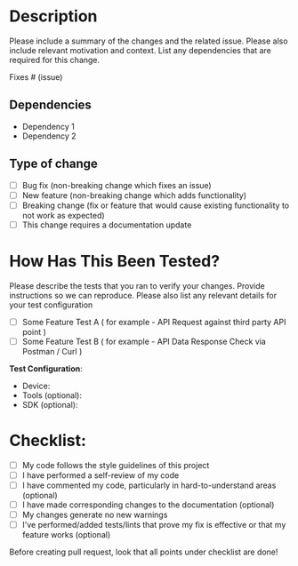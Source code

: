 # Description

Please include a summary of the changes and the related issue. Please also include relevant motivation and context. List any dependencies that are required for this change.

Fixes # (issue)

## Dependencies

- Dependency 1
- Dependency 2

## Type of change

- [ ] Bug fix (non-breaking change which fixes an issue)
- [ ] New feature (non-breaking change which adds functionality)
- [ ] Breaking change (fix or feature that would cause existing functionality to not work as expected)
- [ ] This change requires a documentation update

# How Has This Been Tested?

Please describe the tests that you ran to verify your changes. Provide instructions so we can reproduce. Please also list any relevant details for your test configuration

- [ ] Some Feature Test A ( for example - API Request against third party API point )
- [ ] Some Feature Test B ( for example - API Data Response Check via Postman / Curl )

**Test Configuration**:
* Device:
* Tools (optional):
* SDK (optional):

# Checklist:

- [ ] My code follows the style guidelines of this project
- [ ] I have performed a self-review of my code
- [ ] I have commented my code, particularly in hard-to-understand areas (optional)
- [ ] I have made corresponding changes to the documentation (optional)
- [ ] My changes generate no new warnings
- [ ] I've performed/added tests/lints that prove my fix is effective or that my feature works (optional)

Before creating pull request, look that all points under checklist are done!